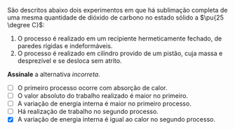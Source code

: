 São descritos abaixo dois experimentos em que há sublimação completa de uma mesma quantidade de dióxido de carbono no estado sólido a $\pu{25 \degree C}$:

1. O processo é realizado em um recipiente hermeticamente fechado, de paredes rígidas e indeformáveis.
2. O processo é realizado em cilindro provido de um pistão, cuja massa e desprezível e se desloca sem atrito.

**Assinale** a alternativa *incorreta*.

- [ ] O primeiro processo ocorre com absorção de calor.
- [ ] O valor absoluto do trabalho realizado é maior no primeiro.
- [ ] A variação de energia interna é maior no primeiro processo. 
- [ ] Há realização de trabalho no segundo processo.
- [x] A variação de energia interna é igual ao calor no segundo processo.

